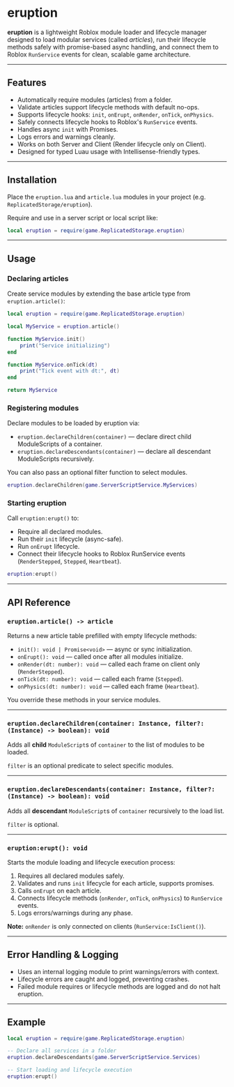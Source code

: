 # eruption

**eruption** is a lightweight Roblox module loader and lifecycle manager designed to load modular services (called _articles_), run their lifecycle methods safely with promise-based async handling, and connect them to Roblox `RunService` events for clean, scalable game architecture.

---

## Features

- Automatically require modules (articles) from a folder.
- Validate articles support lifecycle methods with default no-ops.
- Supports lifecycle hooks: `init`, `onErupt`, `onRender`, `onTick`, `onPhysics`.
- Safely connects lifecycle hooks to Roblox's `RunService` events.
- Handles async `init` with Promises.
- Logs errors and warnings cleanly.
- Works on both Server and Client (Render lifecycle only on Client).
- Designed for typed Luau usage with Intellisense-friendly types.

---

## Installation

Place the `eruption.lua` and `article.lua` modules in your project (e.g. `ReplicatedStorage/eruption`).

Require and use in a server script or local script like:

```lua
local eruption = require(game.ReplicatedStorage.eruption)
```

---

## Usage

### Declaring articles

Create service modules by extending the base article type from `eruption.article()`:

```lua
local eruption = require(game.ReplicatedStorage.eruption)

local MyService = eruption.article()

function MyService.init()
    print("Service initializing")
end

function MyService.onTick(dt)
    print("Tick event with dt:", dt)
end

return MyService
```

### Registering modules

Declare modules to be loaded by eruption via:

- `eruption.declareChildren(container)` — declare direct child ModuleScripts of a container.
- `eruption.declareDescendants(container)` — declare all descendant ModuleScripts recursively.

You can also pass an optional filter function to select modules.

```lua
eruption.declareChildren(game.ServerScriptService.MyServices)
```

### Starting eruption

Call `eruption:erupt()` to:

- Require all declared modules.
- Run their `init` lifecycle (async-safe).
- Run `onErupt` lifecycle.
- Connect their lifecycle hooks to Roblox RunService events (`RenderStepped`, `Stepped`, `Heartbeat`).

```lua
eruption:erupt()
```

---

## API Reference

### `eruption.article() -> article`

Returns a new article table prefilled with empty lifecycle methods:

- `init(): void | Promise<void>` — async or sync initialization.
- `onErupt(): void` — called once after all modules initialize.
- `onRender(dt: number): void` — called each frame on client only (`RenderStepped`).
- `onTick(dt: number): void` — called each frame (`Stepped`).
- `onPhysics(dt: number): void` — called each frame (`Heartbeat`).

You override these methods in your service modules.

---

### `eruption.declareChildren(container: Instance, filter?: (Instance) -> boolean): void`

Adds all **child** `ModuleScript`s of `container` to the list of modules to be loaded.

`filter` is an optional predicate to select specific modules.

---

### `eruption.declareDescendants(container: Instance, filter?: (Instance) -> boolean): void`

Adds all **descendant** `ModuleScript`s of `container` recursively to the load list.

`filter` is optional.

---

### `eruption:erupt(): void`

Starts the module loading and lifecycle execution process:

1. Requires all declared modules safely.
2. Validates and runs `init` lifecycle for each article, supports promises.
3. Calls `onErupt` on each article.
4. Connects lifecycle methods (`onRender`, `onTick`, `onPhysics`) to `RunService` events.
5. Logs errors/warnings during any phase.

**Note:** `onRender` is only connected on clients (`RunService:IsClient()`).

---

## Error Handling & Logging

- Uses an internal logging module to print warnings/errors with context.
- Lifecycle errors are caught and logged, preventing crashes.
- Failed module requires or lifecycle methods are logged and do not halt eruption.

---

## Example

```lua
local eruption = require(game.ReplicatedStorage.eruption)

-- Declare all services in a folder
eruption.declareDescendants(game.ServerScriptService.Services)

-- Start loading and lifecycle execution
eruption:erupt()
```
